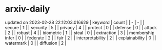 # arxiv-daily
updated on 2023-02-28 22:12:03.016629
| keyword | count |
| - | - |
| secure | 1 |
| security | 5 |
| privacy | 4 |
| protect | 0 |
| defense | 0 |
| attack | 2 |
| robust | 4 |
| biometric | 1 |
| steal | 0 |
| extraction | 3 |
| membership infer | 0 |
| federate | 2 |
| fair | 2 |
| interpretability | 2 |
| explainability | 0 |
| watermark | 0 |
| diffusion | 2 |
